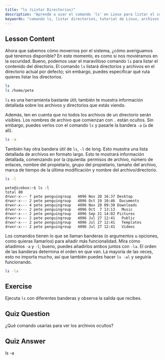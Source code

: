 ```yaml
---
title: "ls (Listar Directorios)"
description: "Aprende a usar el comando 'ls' en Linux para listar el contenido de directorios, ver archivos ocultos y entender los detalles de los archivos. ¡Mejora tus habilidades en la línea de comandos de Linux!"
keywords: "comando ls, listar directorios, tutorial de Linux, archivos ocultos, comandos de Linux, Linux para principiantes, guía de Linux"
---
```


## Lesson Content

Ahora que sabemos cómo movernos por el sistema, ¿cómo averiguamos qué tenemos disponible? En este momento, es como si nos moviéramos en la oscuridad. Bueno, podemos usar el maravilloso comando `ls` para listar el contenido del directorio. El comando `ls` listará directorios y archivos en el directorio actual por defecto; sin embargo, puedes especificar qué ruta quieres listar los directorios.

```bash
ls
ls /home/pete
```

`ls` es una herramienta bastante útil; también te muestra información detallada sobre los archivos y directorios que estás viendo.

Además, ten en cuenta que no todos los archivos de un directorio serán visibles. Los nombres de archivo que comienzan con `.` están ocultos. Sin embargo, puedes verlos con el comando `ls` y pasarle la bandera `-a` (`a` de all).

```bash
ls -a
```

También hay otra bandera útil de `ls`, `-l` de long. Esto muestra una lista detallada de archivos en formato largo. Esto te mostrará información detallada, comenzando por la izquierda: permisos de archivo, número de enlaces, nombre del propietario, grupo del propietario, tamaño del archivo, marca de tiempo de la última modificación y nombre del archivo/directorio.

```bash
ls -l
```

```plaintext
pete@icebox:~$ ls -l
total 80
drwxr-x--- 7 pete penguingroup   4096 Nov 20 16:37 Desktop
drwxr-x--- 2 pete penguingroup   4096 Oct 19 10:46  Documents
drwxr-x--- 4 pete penguingroup   4096 Nov 20 09:30 Downloads
drwxr-x--- 2 pete penguingroup   4096 Oct  7 13:13   Music
drwxr-x--- 2 pete penguingroup   4096 Sep 21 14:02 Pictures
drwxr-x--- 2 pete penguingroup   4096 Jul 27 12:41   Public
drwxr-x--- 2 pete penguingroup   4096 Jul 27 12:41   Templates
drwxr-x--- 2 pete penguingroup   4096 Jul 27 12:41   Videos
```

Los comandos tienen lo que se llaman banderas (o argumentos u opciones, como quieras llamarlos) para añadir más funcionalidad. Mira cómo añadimos `-a` y `-l`; bueno, puedes añadirlos ambos juntos con `-la`. El orden de las banderas determina el orden en que van. La mayoría de las veces, esto no importa mucho, así que también puedes hacer `ls -al` y seguiría funcionando.

```bash
ls -la
```

## Exercise

Ejecuta `ls` con diferentes banderas y observa la salida que recibes.

## Quiz Question

¿Qué comando usarías para ver los archivos ocultos?

## Quiz Answer

ls -a
